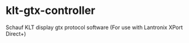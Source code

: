# klt-gtx-controller
Schauf KLT display gtx protocol software (For use with Lantronix XPort Direct+)
